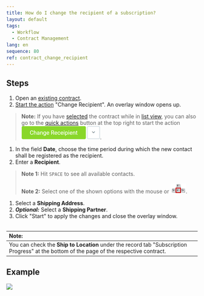 ```yaml
---
title: How do I change the recipient of a subscription?
layout: default
tags:
  - Workflow
  - Contract Management
lang: en
sequence: 80
ref: contract_change_recipient
---
```


## Steps
1. Open an [existing contract](Create_contract).
1. [Start the action](StartAction) "Change Recipient". An overlay window opens up.
 >**Note:** If you have [selected](RecordSelection) the contract while in [list view](ViewModes), you can also go to the [quick actions](StartAction) button at the top right to start the action ![](assets/Change_recipient_button.png).

1. In the field **Date**, choose the time period during which the new contact shall be registered as the recipient.
1. Enter a **Recipient**.
 >**Note 1:** Hit `SPACE` to see all available contacts.<br><br>
 >**Note 2:** Select one of the shown options with the mouse or ![](../DE/assets/Workflow_Auftrag_Bis_Rechnung_WebUI-73797.png).

1. Select a **Shipping Address**.
1. ***Optional:*** Select a **Shipping Partner**.
1. Click "Start" to apply the changes and close the overlay window.
<br><br>

| **Note:** |
| :- |
| You can check the **Ship to Location** under the record tab "Subscription Progress" at the bottom of the page of the respective contract. |

## Example
![](assets/Contract_change_recipient.gif)
